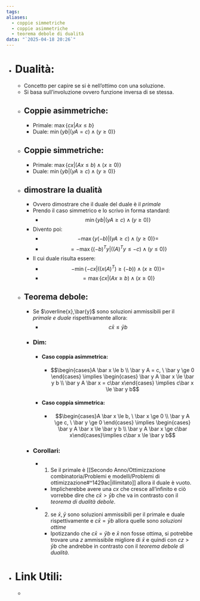 ```yaml
---
tags: 
aliases:
  - coppie simmetriche
  - coppie asimmetriche
  - teorema debole di dualità
data: "`2025-04-18 20:26`"
---
```

- # Dualità:
	- Concetto per capire se si è nell’ottimo con una soluzione.
	- Si basa sull’involuzione ovvero funzione inversa di se stessa.
	- ## Coppie asimmetriche:
		- Primale: $\max\{cx| Ax\le b\}$
		- Duale: $\min\{yb| (yA=c)\land (y\ge 0)\}$
	- ## Coppie simmetriche:
		- Primale: $\max\{cx|(Ax\le b ) \land (x\ge 0)\}$
		- Duale: $\min \{yb|(yA\ge c ) \land (y\ge 0)\}$
	- ## dimostrare la dualità
		- Ovvero dimostrare che il duale del duale è il _primale_
		- Prendo il caso simmetrico e lo scrivo in forma standard:
			- $$\min \{yb|(yA\ge c ) \land (y\ge 0)\}$$
		- Divento poi:
			- $$-\max\{y(-b)| (yA\ge c ) \land (y\ge 0)\}=$$
			- $$=-\max\{(-b)^{T}y| ((A)^{T}y \le -c) \land (y\le 0)\}$$
		- Il cui duale risulta essere:
			- $$-\min \{-cx|((x(A)^{T})\ge (-b))\land (x\ge 0)\}=$$
			- $$=\max\{cx| (Ax \ge b) \land (x\ge 0)\}$$
	- ## Teorema debole:
		- Se $\overline{x},\bar{y}$ sono soluzioni ammissibili per il _primale e duale_ rispettivamente allora:
			- $$c\bar{x}\le \bar{y}b$$
		- ### Dim:
			- #### Caso coppia asimmetrica:
				- $$\begin{cases}A \bar x \le b \\ \bar y A = c, \ \bar y \ge 0 \end{cases} \implies \begin{cases} \bar y A \bar x \le \bar y b \\ \bar y A \bar x = c\bar x\end{cases} \implies c\bar x \le \bar y b$$
			- #### Caso coppia simmetrica:
				- $$\begin{cases}A \bar x \le b, \ \bar x \ge 0 \\ \bar y A \ge c, \ \bar y \ge 0 \end{cases} \implies \begin{cases} \bar y A \bar x \le \bar y b \\ \bar y A \bar x \ge c\bar x\end{cases}\implies c\bar x \le \bar y b$$
		- ### Corollari:
			- 1) Se il primale è [[Secondo Anno/Ottimizzazione combinatoria/Problemi e modelli/Problemi di ottimizzazione#^1429ac|illimitato]] allora il duale è vuoto.
				- Implicherebbe avere una $cx$ che cresce all’infinito e ciò vorrebbe dire che $c\bar x > \bar y b$ che va in contrasto con il _teorema di dualità debole_.
			- 2) se $\bar x , \bar y$ sono soluzioni ammissibili per il primale e duale rispettivamente e $c\bar x = \bar y b$ allora quelle sono _soluzioni ottime_
				- Ipotizzando che $c\bar x = \bar y b$ e  $\bar x$ non fosse ottima, si potrebbe trovare una $z$ ammissibile migliore di $\bar x$ e quindi con $cz >\bar y b$ che andrebbe in contrasto con il _teorema debole di dualità_. 
- # Link Utili:
	- 